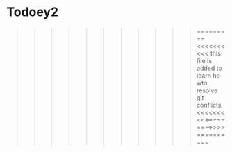 # Todoey2

>>>>>>>>>>>=========<<<<<<<<<<
this file is added to learn ho wto resolve git conflicts.
<<<<<<<<<<=========>>>>==========
